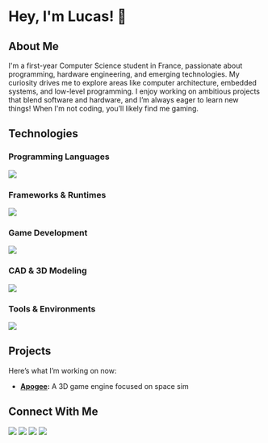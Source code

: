 # Hey, I'm Lucas! 👋

## About Me
I'm a first-year Computer Science student in France, passionate about programming, hardware engineering, and emerging technologies. My curiosity drives me to explore areas like computer architecture, embedded systems, and low-level programming. I enjoy working on ambitious projects that blend software and hardware, and I’m always eager to learn new things! When I'm not coding, you’ll likely find me gaming.

## Technologies

### Programming Languages
<img src="https://skillicons.dev/icons?i=c,cs,py,java,ocaml,bash,powershell,js,html,css,md&theme=light" />

### Frameworks & Runtimes
<img src="https://skillicons.dev/icons?i=dotnet,nodejs&theme=light" />

### Game Development
<img src="https://skillicons.dev/icons?i=unity,unreal&theme=light" />

### CAD & 3D Modeling
<img src="https://skillicons.dev/icons?i=blender,autocad&theme=light" />

### Tools & Environments
<img src="https://skillicons.dev/icons?i=git,linux,windows,vscode,visualstudio,nix&theme=light" />

## Projects
Here’s what I’m working on now:
- **[Apogee](https://github.com/lheintzmann1/Apogee):** A 3D game engine focused on space sim

## Connect With Me
<code><a href="mailto:lheintzmann1@disroot.org"><img src="https://img.icons8.com/?size=64&id=mRFBD2k4dh0c&format=png"/></a></code>
<code><a href="https://www.linkedin.com/in/lheintzmann1"><img src="https://img.icons8.com/?size=64&id=xuvGCOXi8Wyg&format=png"/></a></code>
<code><a href="https://www.youtube.com/@LucasHeintzmann"><img src="https://img.icons8.com/?size=64&id=cs0F7pb81QnM&format=png"/></a></code>
<code><a href="https://www.freecodecamp.org/lheintzmann1"><img src="https://img.icons8.com/external-tal-revivo-bold-tal-revivo/64/FFFFFF/external-freecodecamp-a-non-profit-organization-that-consists-of-an-interactive-learning-web-platform-logo-bold-tal-revivo.png"/></a></code>
